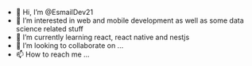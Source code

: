 - 👋 Hi, I’m @EsmailDev21
- 👀 I’m interested in web and mobile development as well as some data science related stuff
- 🌱 I’m currently learning react, react native and nestjs
- 💞️ I’m looking to collaborate on ...
- 📫 How to reach me ...

<!---
EsmailDev21/EsmailDev21 is a ✨ special ✨ repository because its `README.md` (this file) appears on your GitHub profile.
You can click the Preview link to take a look at your changes.
--->
